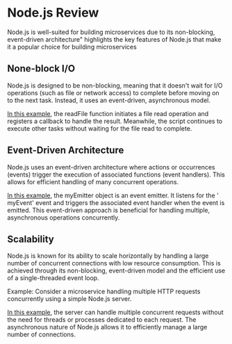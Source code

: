 # Node.js Review

Node.js is well-suited for building microservices due to its non-blocking, event-driven architecture" highlights the key
features of Node.js that make it a popular choice for building microservices

## None-block I/O

Node.js is designed to be non-blocking, meaning that it doesn't wait for I/O operations (such as file or network access)
to complete before moving on to the next task. Instead, it uses an event-driven, asynchronous model.

[In this example](js/non-blocking-io/index.js), the readFile function initiates a file read operation and registers a
callback to handle the result. Meanwhile, the script continues to execute other tasks without waiting for the file read
to complete.

## Event-Driven Architecture

Node.js uses an event-driven architecture where actions or occurrences (events) trigger the execution of associated
functions (event handlers). This allows for efficient handling of many concurrent operations.

[In this example](js/event-driven-architecture/index.js), the myEmitter object is an event emitter. It listens for the '
myEvent' event and triggers the associated event handler when the event is emitted. This event-driven approach is
beneficial for handling multiple, asynchronous operations concurrently.

## Scalability

Node.js is known for its ability to scale horizontally by handling a large number of concurrent connections with low
resource consumption. This is achieved through its non-blocking, event-driven model and the efficient use of a
single-threaded event loop.

Example: Consider a microservice handling multiple HTTP requests concurrently using a simple Node.js server.

[In this example](js/scalability/index.js), the server can handle multiple concurrent requests without the need for threads
or processes dedicated to each request. The asynchronous nature of Node.js allows it to efficiently manage a large
number of connections.

